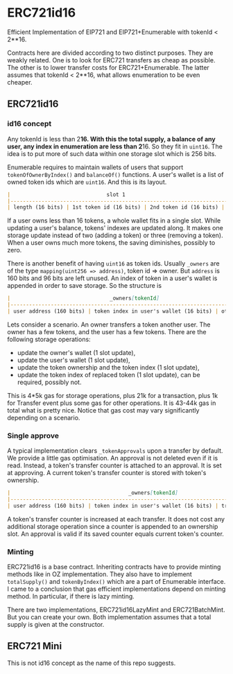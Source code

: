 # ERC721id16

Efficient Implementation of EIP721 and EIP721+Enumerable with tokenId &lt; 2**16.

Contracts here are divided according to two distinct purposes.
They are weakly related.
One is to look for ERC721 transfers as cheap as possible.
The other is to lower transfer costs for ERC721+Enumerable.
The latter assumes that tokenId &lt; 2**16, what allows enumeration to be even cheaper.

## ERC721id16

### id16 concept

Any tokenId is less than 2**16. 
With this the total supply, a balance of any user, any index in enumeration are less than 2**16.
So they fit in `uint16`.
The idea is to put more of such data within one storage slot which is 256 bits.

Enumerable requires to maintain wallets of users that support 
`tokenOfOwnerByIndex()` and `balanceOf()` functions.
A user's wallet is a list of owned token ids which are `uint16`.
And this is its layout.

```markdown
|                               slot 1                                     | ... |
|--------------------------------------------------------------------------|-----|
| length (16 bits) | 1st token id (16 bits) | 2nd token id (16 bits) | ... | ... |
```

If a user owns less than 16 tokens, a whole wallet fits in a single slot.
While updating a user's balance, tokens' indexes are updated along.
It makes one storage update instead of two (adding a token) or three (removing a token).
When a user owns much more tokens, the saving diminishes, possibly to zero.

There is another benefit of having `uint16` as token ids.
Usually `_owners` are of the type `mapping(uint256 => address)`, token id => owner.
But `address` is 160 bits and 96 bits are left unused. 
An index of token in a user's wallet is appended in order to save storage.
So the structure is

```markdown
|                                _owners[tokenId]                                    |
|------------------------------------------------------------------------------------|
| user address (160 bits) | token index in user's wallet (16 bits) | other (80 bits) |
```

Lets consider a scenario. An owner transfers a token another user. 
The owner has a few tokens, and the user has a few tokens.
There are the following storage operations:
- update the owner's wallet (1 slot update),
- update the user's wallet (1 slot update),
- update the token ownership and the token index (1 slot update),
- update the token index of replaced token (1 slot update), can be required, possibly not.

This is 4*5k gas for storage operations, plus 21k for a transaction, plus 1k for Transfer event plus some gas for other operations.
It is 43-44k gas in total what is pretty nice.
Notice that gas cost may vary significantly depending on a scenario.  

### Single approve

A typical implementation clears `_tokenApprovals` upon a transfer by default.
We provide a little gas optimisation.
An approval is not deleted even if it is read.
Instead, a token's transfer counter is attached to an approval.
It is set at approving.
A current token's transfer counter is stored with token's ownership.

```markdown
|                                      _owners[tokenId]                                         |
|-----------------------------------------------------------------------------------------------|
| user address (160 bits) | token index in user's wallet (16 bits) | transfer counter (80 bits) |
```

A token's transfer counter is increased at each transfer.
It does not cost any additional storage operation since a counter is appended to an ownership slot.
An approval is valid if its saved counter equals current token's counter.

### Minting

ERC721id16 is a base contract.
Inheriting contracts have to provide minting methods like in OZ implementation.
They also have to implement `totalSupply()` and `tokenByIndex()` which are a part of Enumerable interface.
I came to a conclusion that gas efficient implementations depend on minting method.
In particular, if there is lazy minting.

There are two implementations, ERC721id16LazyMint and ERC721BatchMint.
But you can create your own.
Both implementation assumes that a total supply is given at the constructor.

## ERC721 Mini

This is not id16 concept as the name of this repo suggests.

